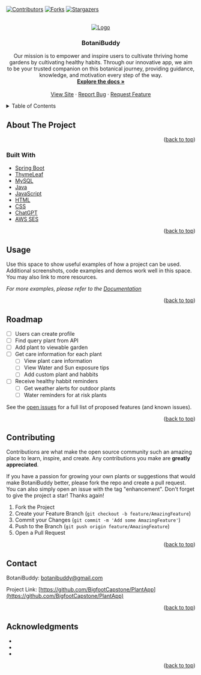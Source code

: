 
<a name="readme-top"></a>


[![Contributors][contributors-shield]][contributors-url]
[![Forks][forks-shield]][forks-url]
[![Stargazers][stars-shield]][stars-url]


<!-- PROJECT LOGO -->
<br />
<div align="center">
  <a href="https://github.com/BigfootCapstone/PlantApp">
    <img src="https://github.com/BigfootCapstone/PlantApp/assets/60980972/e44ee95c-46e4-4520-b9e9-068b6b413174"" alt="Logo">
  </a>

<h3 align="center">BotaniBuddy</h3>

  <p align="center">
    Our mission is to empower and inspire users to cultivate thriving home gardens by cultivating healthy habits. Through our innovative app, we aim to be your trusted companion on this botanical journey, providing guidance, knowledge, and motivation every step of the way.
    <br />
    <a href="https://github.com/BigfootCapstone/PlantApp"><strong>Explore the docs »</strong></a>
    <br />
    <br />
    <a href="https://www.botanibuddy.com">View Site</a>
    ·
    <a href="https://github.com/BigfootCapstone/PlantApp/issues">Report Bug</a>
    ·
    <a href="https://github.com/BigfootCapstone/PlantApp/issues">Request Feature</a>
  </p>
</div>



<!-- TABLE OF CONTENTS -->
<details>
  <summary>Table of Contents</summary>
  <ol>
    <li>
      <a href="#about-the-project">About The Project</a>
      <ul>
        <li><a href="#built-with">Built With</a></li>
      </ul>
    </li>
    <li><a href="#usage">Usage</a></li>
    <li><a href="#roadmap">Roadmap</a></li>
    <li><a href="#contributing">Contributing</a></li>
    <li><a href="#contact">Contact</a></li>
    <li><a href="#acknowledgments">Acknowledgments</a></li>
  </ol>
</details>



<!-- ABOUT THE PROJECT -->
## About The Project

<p align="right">(<a href="#readme-top">back to top</a>)</p>



### Built With
* <a href="https://spring.io/">Spring Boot</a>
* <a href="https://www.thymeleaf.org/">ThymeLeaf</a>
* <a href="https://www.mysql.com/">MySQL</a>
* <a href="https://www.java.com/en/">Java</a>
* <a href="https://developer.oracle.com/languages/javascript.html">JavaScript</a>
* <a href="https://whatwg.org/">HTML</a>
* <a href="https://www.w3.org/">CSS</a>
* <a href="https://openai.com/">ChatGPT</a>
* <a href="https://aws.amazon.com/ses/">AWS SES</a>

<p align="right">(<a href="#readme-top">back to top</a>)</p>



<!-- GETTING STARTED
## Getting Started

This is an example of how you may give instructions on setting up your project locally.
To get a local copy up and running follow these simple example steps.

### Prerequisites

This is an example of how to list things you need to use the software and how to install them.
* npm
  ```sh
  npm install npm@latest -g
  ```

### Installation

1. Get a free API Key at [https://example.com](https://example.com)
2. Clone the repo
   ```sh
   git clone https://github.com/github_username/repo_name.git
   ```
3. Install NPM packages
   ```sh
   npm install
   ```
4. Enter your API in `config.js`
   ```js
   const API_KEY = 'ENTER YOUR API';
   ```

<p align="right">(<a href="#readme-top">back to top</a>)</p>
 -->


<!-- USAGE EXAMPLES -->
## Usage

Use this space to show useful examples of how a project can be used. Additional screenshots, code examples and demos work well in this space. You may also link to more resources.

_For more examples, please refer to the [Documentation](https://example.com)_

<p align="right">(<a href="#readme-top">back to top</a>)</p>



<!-- ROADMAP -->
## Roadmap

- [ ] Users can create profile
- [ ] Find query plant from API
- [ ] Add plant to viewable garden
- [ ] Get care information for each plant
    - [ ] View plant care information
    - [ ] View Water and Sun exposure tips
    - [ ] Add custom plant and habbits
- [ ] Receive healthy habbit reminders
    - [ ] Get weather alerts for outdoor plants
    - [ ] Water reminders for at risk plants

See the [open issues](https://github.com/BigfootCapstone/PlantApp/issues) for a full list of proposed features (and known issues).

<p align="right">(<a href="#readme-top">back to top</a>)</p>



<!-- CONTRIBUTING -->
## Contributing

Contributions are what make the open source community such an amazing place to learn, inspire, and create. Any contributions you make are **greatly appreciated**.

If you have a passion for growing your own plants or suggestions that would make BotaniBuddy better, please fork the repo and create a pull request. You can also simply open an issue with the tag "enhancement".
Don't forget to give the project a star! Thanks again!

1. Fork the Project
2. Create your Feature Branch (`git checkout -b feature/AmazingFeature`)
3. Commit your Changes (`git commit -m 'Add some AmazingFeature'`)
4. Push to the Branch (`git push origin feature/AmazingFeature`)
5. Open a Pull Request

<p align="right">(<a href="#readme-top">back to top</a>)</p>


<!-- CONTACT -->
## Contact

BotaniBuddy: botanibuddy@gmail.com

Project Link: [https://github.com/BigfootCapstone/PlantApp](https://github.com/BigfootCapstone/PlantApp)

<p align="right">(<a href="#readme-top">back to top</a>)</p>



<!-- ACKNOWLEDGMENTS -->
## Acknowledgments

* []()
* []()
* []()

<p align="right">(<a href="#readme-top">back to top</a>)</p>



<!-- MARKDOWN LINKS & IMAGES -->
<!-- https://www.markdownguide.org/basic-syntax/#reference-style-links -->
[contributors-shield]: https://img.shields.io/github/contributors/BigfootCapstone/PlantApp.svg?style=for-the-badge
[contributors-url]: https://github.com/BigfootCapstone/PlantApp/graphs/contributors
[forks-shield]: https://img.shields.io/github/forks/BigfootCapstone/PlantApp.svg?style=for-the-badge
[forks-url]: https://github.com/BigfootCapstone/PlantApp/network/members
[stars-shield]: https://img.shields.io/github/stars/BigfootCapstone/PlantApp.svg?style=for-the-badge
[stars-url]: https://github.com/BigfootCapstone/PlantApp/stargazers
[springboot-url]: https://spring.io/
[thymeleafe-url]: https://www.thymeleaf.org/
[mysql-url]: https://www.mysql.com/
[java-url]: https://www.java.com/en/
[javascript]: https://developer.oracle.com/languages/javascript.html
[html-url]: https://whatwg.org/
[css-url]: https://www.w3.org/
